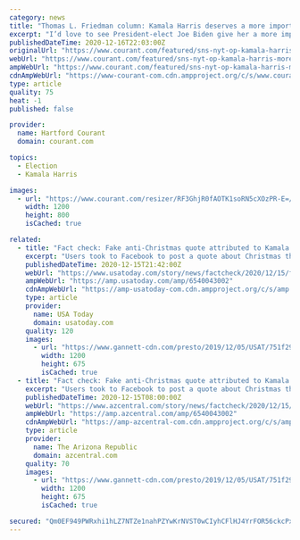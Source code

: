 ```yaml
---
category: news
title: "Thomas L. Friedman column: Kamala Harris deserves a more important job"
excerpt: "I’d love to see President-elect Joe Biden give her a more important job: his de facto secretary of rural development, in charge of closing the opportunity gap, the connectivity gap, the learning gap,"
publishedDateTime: 2020-12-16T22:03:00Z
originalUrl: "https://www.courant.com/featured/sns-nyt-op-kamala-harris-more-important-job-20201216-5tu7yrzp7fbsjesq6o2xox2dg4-story.html"
webUrl: "https://www.courant.com/featured/sns-nyt-op-kamala-harris-more-important-job-20201216-5tu7yrzp7fbsjesq6o2xox2dg4-story.html"
ampWebUrl: "https://www.courant.com/featured/sns-nyt-op-kamala-harris-more-important-job-20201216-5tu7yrzp7fbsjesq6o2xox2dg4-story.html?outputType=amp"
cdnAmpWebUrl: "https://www-courant-com.cdn.ampproject.org/c/s/www.courant.com/featured/sns-nyt-op-kamala-harris-more-important-job-20201216-5tu7yrzp7fbsjesq6o2xox2dg4-story.html?outputType=amp"
type: article
quality: 75
heat: -1
published: false

provider:
  name: Hartford Courant
  domain: courant.com

topics:
  - Election
  - Kamala Harris

images:
  - url: "https://www.courant.com/resizer/RF3GhjR0fAOTK1soRN5cXOzPR-E=/1200x0/top/cloudfront-us-east-1.images.arcpublishing.com/tronc/KN5UISKQ4FGJBHJ4X7T3UDZBFI.jpg"
    width: 1200
    height: 800
    isCached: true

related:
  - title: "Fact check: Fake anti-Christmas quote attributed to Kamala Harris began as satire"
    excerpt: "Users took to Facebook to post a quote about Christmas that they claim came from Vice President-elect Kamala Harris. The fake quote began as satire."
    publishedDateTime: 2020-12-15T21:42:00Z
    webUrl: "https://www.usatoday.com/story/news/factcheck/2020/12/15/fact-check-anti-christmas-quote-attributed-kamala-harris-satire/6540043002/"
    ampWebUrl: "https://amp.usatoday.com/amp/6540043002"
    cdnAmpWebUrl: "https://amp-usatoday-com.cdn.ampproject.org/c/s/amp.usatoday.com/amp/6540043002"
    type: article
    provider:
      name: USA Today
      domain: usatoday.com
    quality: 120
    images:
      - url: "https://www.gannett-cdn.com/presto/2019/12/05/USAT/751f29ad-47cd-4791-9506-d4b6b846b53e-KamalaHarris.jpg?auto=webp&crop=3703,2083,x0,y188&format=pjpg&width=1200"
        width: 1200
        height: 675
        isCached: true
  - title: "Fact check: Fake anti-Christmas quote attributed to Kamala Harris began as satire"
    excerpt: "Users took to Facebook to post a quote about Christmas that they claim came from Vice President-elect Kamala Harris. The fake quote began as satire."
    publishedDateTime: 2020-12-15T08:00:00Z
    webUrl: "https://www.azcentral.com/story/news/factcheck/2020/12/15/fact-check-anti-christmas-quote-attributed-kamala-harris-satire/6540043002/"
    ampWebUrl: "https://amp.azcentral.com/amp/6540043002"
    cdnAmpWebUrl: "https://amp-azcentral-com.cdn.ampproject.org/c/s/amp.azcentral.com/amp/6540043002"
    type: article
    provider:
      name: The Arizona Republic
      domain: azcentral.com
    quality: 70
    images:
      - url: "https://www.gannett-cdn.com/presto/2019/12/05/USAT/751f29ad-47cd-4791-9506-d4b6b846b53e-KamalaHarris.jpg?auto=webp&crop=3703,2083,x0,y188&format=pjpg&width=1200"
        width: 1200
        height: 675
        isCached: true

secured: "Qm0EF949PWRxhi1hLZ7NTZe1nahPZYwKrNVST0wCIyhCFlHJ4YrFOR56ckcPx1D9NS/N0zn97V7V47f354yev27I2uM9aW06GgJOIyZhZ7R0IlwJvP+KfYCZQ4q2PWr+yh0KdsEaUH2CEu+hSeoDOkR8l8osE3qJWSiMQwR2p69I/5BajGd1zzOL//AnkZHrb/MYc3ml5w976njavUFVo9Jt0s/YH8F/rPhnzaZ7le3b7FhMbYeyWv+usr4ofk5+3GL2OwzLczn9T82ZvfZKt8k0Whqh1X2/nJB4I+7qOX5z0KOMsrttRsJhVuuHCBQFZISmkqvYcUG18kGFW1uB6Fu9gGQAR5bYTDxIqLAOdhQ=;u4EGndX0hFeIkL3ucBvcxw=="
---
```


